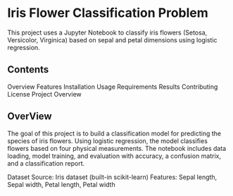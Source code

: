 # Iris Flower Classification Problem

This project uses a Jupyter Notebook to classify iris flowers (Setosa, Versicolor, Virginica) based on sepal and petal dimensions using logistic regression.

## Contents

Overview
Features
Installation
Usage
Requirements
Results
Contributing
License
Project Overview

## OverView
The goal of this project is to build a classification model for predicting the species of iris flowers. Using logistic regression, the model classifies flowers based on four physical measurements. The notebook includes data loading, model training, and evaluation with accuracy, a confusion matrix, and a classification report.

Dataset
Source: Iris dataset (built-in scikit-learn)
Features: Sepal length, Sepal width, Petal length, Petal width
